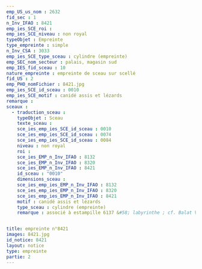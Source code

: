 ```yaml
---
emp_US_us_nom : 2632
fid_sec : 1
n_Inv_IFAO : 8421
emp_ies_SCE_roi : 
emp_ies_SCE_niveau : non royal
typeObjet : Empreinte
type_empreinte : simple
n_Inv_CSA : 3033
emp_ies_SCE_type_sceau : cylindre (empreinte)
emp_SEC_nom_secteur : palais, magasin sud
emp_IES_fid_sceau : 10
nature_empreinte : empreinte de sceau sur scellé
fid_US : 2
emp_PHO_nomFichier : 8421.jpg
emp_ies_SCE_id_sceau : 0010
emp_ies_SCE_motif : canidé assis et lézards 
remarque : 
sceaux :
  - traduction_sceau : 
    typeObjet : Sceau
    texte_sceau : 
    sce_ies_emp_ies_SCE_id_sceau : 0010
    sce_ies_emp_ies_SCE_id_sceau : 0074
    sce_ies_emp_ies_SCE_id_sceau : 0084
    niveau : non royal
    roi : 
    sce_ies_EMP_n_Inv_IFAO : 8132
    sce_ies_EMP_n_Inv_IFAO : 8320
    sce_ies_EMP_n_Inv_IFAO : 8421
    id_sceau : "0010"
    dimensions_sceau : 
    sce_ies_emp_ies_EMP_n_Inv_IFAO : 8132
    sce_ies_emp_ies_EMP_n_Inv_IFAO : 8320
    sce_ies_emp_ies_EMP_n_Inv_IFAO : 8421
    motif : canidé assis et lézards 
    type_sceau : cylindre (empreinte)
    remarque : associé à estampille 6137 &#58; labyrinthe ; cf. Balat VI


title: empreinte n°8421
images: 8421.jpg
id_notice: 8421
layout: notice
type: empreinte
partie: 2
---
```

